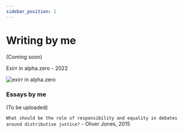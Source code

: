 ```yaml
---
sidebar_position: 1
---
```


# Writing by me

(Coming soon)

Exirr in alpha.zero - 2022

![exirr in alpha.zero](../../static/img/exirr-alpha-zero-cover.png)


### Essays by me

(To be uploaded)

`What should be the role of responsibility and equality in debates around distributive justice?` - Oliver Jones, 2015

